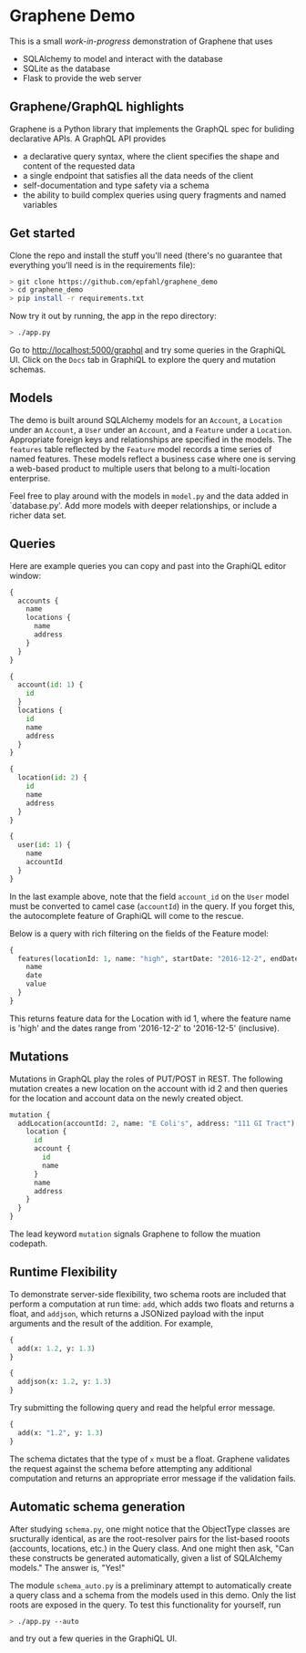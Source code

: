 Graphene Demo
===========================

This is a small *work-in-progress* demonstration of Graphene that uses
* SQLAlchemy to model and interact with the database
* SQLite as the database
* Flask to provide the web server

## Graphene/GraphQL highlights

Graphene is a Python library that implements the GraphQL spec for buliding declarative APIs.  A GraphQL API provides

* a declarative query syntax, where the client specifies the shape and content of the requested data
* a single endpoint that satisfies all the data needs of the client
* self-documentation and type safety via a schema
* the ability to build complex queries using query fragments and named variables


## Get started

Clone the repo and install the stuff you'll need (there's no guarantee that everything you'll need is in the requirements file):

```bash
> git clone https://github.com/epfahl/graphene_demo
> cd graphene_demo
> pip install -r requirements.txt
```

Now try it out by running, the app in the repo directory:

```bash
> ./app.py
```

Go to [http://localhost:5000/graphql](http://localhost:5000/graphql) and try some queries in the GraphiQL UI.  Click on the `Docs` tab in GraphiQL to explore the query and mutation schemas.


## Models

The demo is built around SQLAlchemy models for an `Account`, a `Location` under an `Account`, a `User` under an `Account`, and a `Feature` under a `Location`.  Appropriate foreign keys and relationships are specified in the models.  The `features` table reflected by the `Feature` model records a time series of named features.  These models reflect a business case where one is serving a web-based product to multiple users that belong to a multi-location enterprise.

Feel free to play around with the models in `model.py` and the data added in `database.py'.  Add more models with deeper relationships, or include a richer data set.


## Queries

Here are example queries you can copy and past into the GraphiQL editor window:

```python
{
  accounts {
    name
    locations {
      name 
      address
    }
  }
}

{
  account(id: 1) {
    id
  }
  locations {
    id
    name
    address
  }
}

{
  location(id: 2) {
    id
    name
    address
  }
}

{
  user(id: 1) {
    name
    accountId
  }
}
```

In the last example above, note that the field `account_id` on the `User` model must be converted to camel case (`accountId`) in the query.  If you forget this, the autocomplete feature of GraphiQL will come to the rescue.

Below is a query with rich filtering on the fields of the Feature model:

```python
{
  features(locationId: 1, name: "high", startDate: "2016-12-2", endDate: "2016-12-5") {
    name
    date
    value
  }
}
```

This returns feature data for the Location with id 1, where the feature name is 'high' and the dates range from '2016-12-2' to '2016-12-5' (inclusive).


## Mutations

Mutations in GraphQL play the roles of PUT/POST in REST.  The following mutation creates a new location on the account with id 2 and then queries for the location and account data on the newly created object.

```python
mutation {
  addLocation(accountId: 2, name: "E Coli's", address: "111 GI Tract") {
    location {
      id
      account {
        id
        name
      }
      name
      address
    }
  }
}
```

The lead keyword `mutation` signals Graphene to follow the muation codepath.


## Runtime Flexibility

To demonstrate server-side flexibility, two schema roots are included that perform a computation at run time: `add`, which adds two floats and returns a float, and `addjson`, which returns a JSONized payload with the input arguments and the result of the addition. For example,

```python
{
  add(x: 1.2, y: 1.3)
}

{
  addjson(x: 1.2, y: 1.3)
}
```

Try submitting the following query and read the helpful error message.

```python
{
  add(x: "1.2", y: 1.3)
}
```

The schema dictates that the type of `x` must be a float.  Graphene validates the request against the schema before attempting any additional computation and returns an appropriate error message if the validation fails.


## Automatic schema generation

After studying `schema.py`, one might notice that the ObjectType classes are sructurally identical, as are the root-resolver pairs for the list-based rooots (accounts, locations, etc.) in the Query class.  And one might then ask, "Can these constructs be generated automatically, given a list of SQLAlchemy models."  The answer is, "Yes!"

The module `schema_auto.py` is a preliminary attempt to automatically create a query class and a schema from the models used in this demo.  Only the list roots are exposed in the query.  To test this functionality for yourself, run

```bash
> ./app.py --auto
```

and try out a few queries in the GraphiQL UI.       
